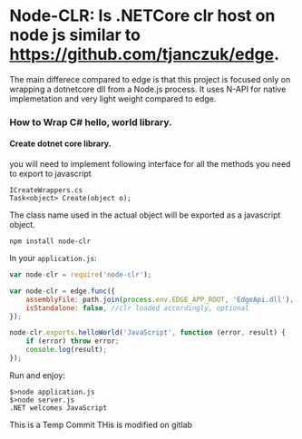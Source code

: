 Node-CLR: Is .NETCore clr host on node js similar to https://github.com/tjanczuk/edge.
====

The main differece compared to edge is that this project is focused only on wrapping a dotnetcore dll from a Node.js process. It uses N-API for native implemetation and very light weight compared to edge.


### How to Wrap C# hello, world library.

#### Create dotnet core library.

you will need to implement following interface for all the methods you need to export to javascript

```
ICreateWrappers.cs
Task<object> Create(object o);
```

The class name used in the actual object will be exported as a javascript object.

```
npm install node-clr
```

In your `application.js`:

```javascript
var node-clr = require('node-clr');

var node-clr = edge.func({
    assemblyFile: path.join(process.env.EDGE_APP_ROOT, 'EdgeApi.dll'),
    isStandalone: false, //clr loaded accordingly, optional
});

node-clr.exports.helloWorld('JavaScript', function (error, result) {
    if (error) throw error;
    console.log(result);
});
```



Run and enjoy:

```
$>node application.js
$>node server.js
.NET welcomes JavaScript
```

This is a Temp Commit
THis is modified on gitlab
